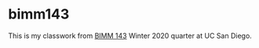 # bimm143

This is my classwork from [BIMM 143](https://bioboot.github.io/bimm143_W20/) Winter 2020 quarter at UC San Diego.
